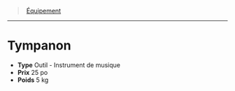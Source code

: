 ﻿---
!EquipmentItem
Type: Outil - Instrument de musique
Price: 25 po
Weight: 5 kg
Id: equipment_hd.md#tympanon
ParentLink: equipment_hd.md#Équipement
Name: Tympanon
ParentName: Équipement
NameLevel: 1
Attributes:
  Name: Tympanon
  Markdown: >+
    # <!--Name-->Tympanon<!--/Name-->


    - **Type** <!--Type-->Outil - Instrument de musique<!--/Type-->

    - **Prix** <!--Price-->25 po<!--/Price-->

    - **Poids** <!--Weight-->5 kg<!--/Weight-->

  Type: Outil - Instrument de musique
  Price: 25 po
  Weight: 5 kg
AttributesDictionary: >+
  Name: Tympanon

  Markdown: >+

    # <!--Name-->Tympanon<!--/Name-->





    - **Type** <!--Type-->Outil - Instrument de musique<!--/Type-->



    - **Prix** <!--Price-->25 po<!--/Price-->



    - **Poids** <!--Weight-->5 kg<!--/Weight-->



  Type: Outil - Instrument de musique

  Price: 25 po

  Weight: 5 kg

---
> [Équipement](hd_equipment.md)

---

# Tympanon

- **Type** Outil - Instrument de musique
- **Prix** 25 po
- **Poids** 5 kg

